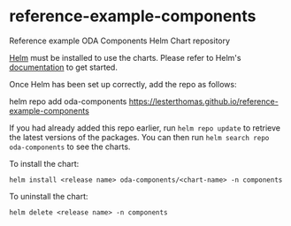 # reference-example-components
Reference example ODA Components Helm Chart repository


[Helm](https://helm.sh) must be installed to use the charts.  Please refer to
Helm's [documentation](https://helm.sh/docs) to get started.

Once Helm has been set up correctly, add the repo as follows:

  helm repo add oda-components https://lesterthomas.github.io/reference-example-components

If you had already added this repo earlier, run `helm repo update` to retrieve
the latest versions of the packages.  You can then run `helm search repo
oda-components` to see the charts.

To install the <chart-name> chart:

    helm install <release name> oda-components/<chart-name> -n components

To uninstall the chart:

    helm delete <release name> -n components
